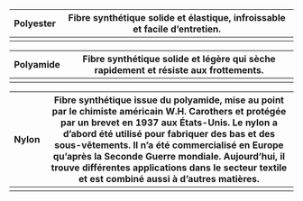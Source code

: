 | Polyester | Fibre synthétique solide et élastique, infroissable et facile d’entretien. |
| --------- | ------------------------------------------------------------ |
|           |                                                              |



| Polyamide | Fibre synthétique solide et légère qui sèche rapidement et résiste aux frottements. |
| --------- | ------------------------------------------------------------ |
|           |                                                              |

| Nylon | Fibre synthétique issue du polyamide, mise au point par le chimiste américain W.H. Carothers et protégée par un brevet en 1937 aux États-Unis. Le nylon a d’abord été utilisé pour fabriquer des bas et des sous-vêtements. Il n’a été commercialisé en Europe qu’après la Seconde Guerre mondiale. Aujourd’hui, il trouve différentes applications dans le secteur textile et est combiné aussi à d’autres matières. |
| ----- | ------------------------------------------------------------ |
|       |                                                              |

